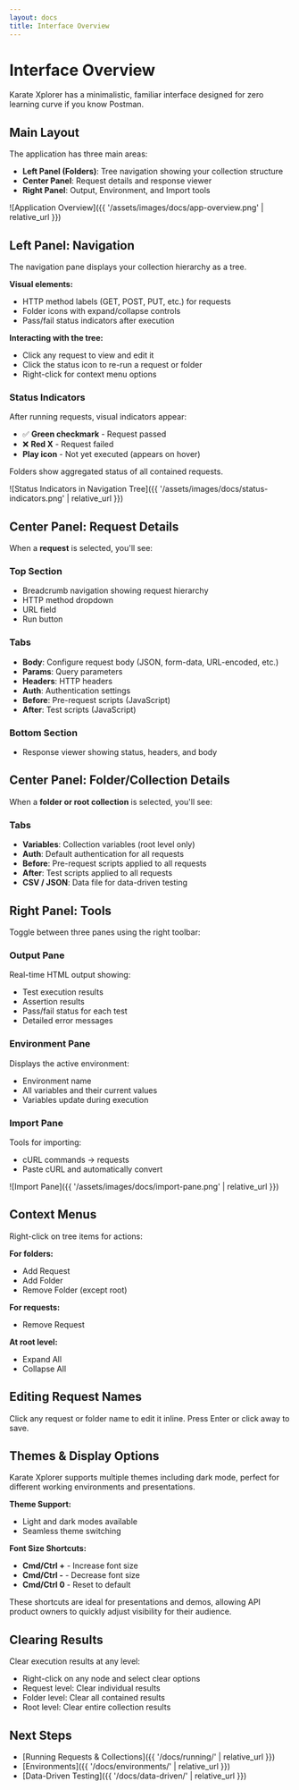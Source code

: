 ```yaml
---
layout: docs
title: Interface Overview
---
```


# Interface Overview

Karate Xplorer has a minimalistic, familiar interface designed for zero learning curve if you know Postman.

## Main Layout

The application has three main areas:

- **Left Panel (Folders)**: Tree navigation showing your collection structure
- **Center Panel**: Request details and response viewer
- **Right Panel**: Output, Environment, and Import tools

![Application Overview]({{ '/assets/images/docs/app-overview.png' | relative_url }})

## Left Panel: Navigation

The navigation pane displays your collection hierarchy as a tree.

**Visual elements:**
- HTTP method labels (GET, POST, PUT, etc.) for requests
- Folder icons with expand/collapse controls
- Pass/fail status indicators after execution

**Interacting with the tree:**
- Click any request to view and edit it
- Click the status icon to re-run a request or folder
- Right-click for context menu options

### Status Indicators

After running requests, visual indicators appear:
- ✅ **Green checkmark** - Request passed
- ❌ **Red X** - Request failed
- **Play icon** - Not yet executed (appears on hover)

Folders show aggregated status of all contained requests.

![Status Indicators in Navigation Tree]({{ '/assets/images/docs/status-indicators.png' | relative_url }})

## Center Panel: Request Details

When a **request** is selected, you'll see:

### Top Section
- Breadcrumb navigation showing request hierarchy
- HTTP method dropdown
- URL field
- Run button

### Tabs
- **Body**: Configure request body (JSON, form-data, URL-encoded, etc.)
- **Params**: Query parameters
- **Headers**: HTTP headers
- **Auth**: Authentication settings
- **Before**: Pre-request scripts (JavaScript)
- **After**: Test scripts (JavaScript)

### Bottom Section
- Response viewer showing status, headers, and body

## Center Panel: Folder/Collection Details

When a **folder or root collection** is selected, you'll see:

### Tabs
- **Variables**: Collection variables (root level only)
- **Auth**: Default authentication for all requests
- **Before**: Pre-request scripts applied to all requests
- **After**: Test scripts applied to all requests
- **CSV / JSON**: Data file for data-driven testing

## Right Panel: Tools

Toggle between three panes using the right toolbar:

### Output Pane
Real-time HTML output showing:
- Test execution results
- Assertion results
- Pass/fail status for each test
- Detailed error messages

### Environment Pane
Displays the active environment:
- Environment name
- All variables and their current values
- Variables update during execution

### Import Pane
Tools for importing:
- cURL commands → requests
- Paste cURL and automatically convert

![Import Pane]({{ '/assets/images/docs/import-pane.png' | relative_url }})

## Context Menus

Right-click on tree items for actions:

**For folders:**
- Add Request
- Add Folder
- Remove Folder (except root)

**For requests:**
- Remove Request

**At root level:**
- Expand All
- Collapse All

## Editing Request Names

Click any request or folder name to edit it inline. Press Enter or click away to save.

## Themes & Display Options

Karate Xplorer supports multiple themes including dark mode, perfect for different working environments and presentations.

**Theme Support:**
- Light and dark modes available
- Seamless theme switching

**Font Size Shortcuts:**
- **Cmd/Ctrl +** - Increase font size
- **Cmd/Ctrl -** - Decrease font size
- **Cmd/Ctrl 0** - Reset to default

These shortcuts are ideal for presentations and demos, allowing API product owners to quickly adjust visibility for their audience.

## Clearing Results

Clear execution results at any level:
- Right-click on any node and select clear options
- Request level: Clear individual results
- Folder level: Clear all contained results
- Root level: Clear entire collection results

## Next Steps

- [Running Requests & Collections]({{ '/docs/running/' | relative_url }})
- [Environments]({{ '/docs/environments/' | relative_url }})
- [Data-Driven Testing]({{ '/docs/data-driven/' | relative_url }})

